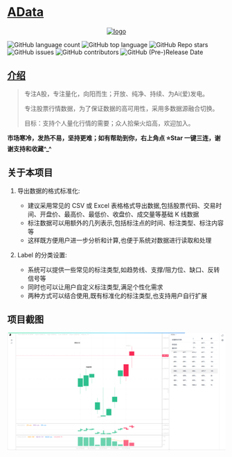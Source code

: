 # [AData](https://adata.30006124.xyz)

<p align="center">
  <a href="https://adata.30006124.xyz/" target="_blank">
    <img width="180" src="./docs/AData200x200.png" alt="logo">
  </a>
</p>

![GitHub language count](https://img.shields.io/github/languages/count/1nchaos/adata)
![GitHub top language](https://img.shields.io/github/languages/top/1nchaos/adata)
![GitHub Repo stars](https://img.shields.io/github/stars/1nchaos/adata)
![GitHub issues](https://img.shields.io/github/issues/1nchaos/adata)
![GitHub contributors](https://img.shields.io/github/contributors/1nchaos/adata)
![GitHub (Pre-)Release Date](https://img.shields.io/github/release-date-pre/1nchaos/adata)

## [介绍](https://adata.30006124.xyz/idea.html)
> 专注A股，专注量化，向阳而生；开放、纯净、持续、为Ai(爱)发电。
>
> 专注股票行情数据，为了保证数据的高可用性，采用多数据源融合切换。
>
> 目标：支持个人量化行情的需要；众人拾柴火焰高，欢迎加入。

**市场寒冷，发热不易，坚持更难；如有帮助到你，右上角点 ⭐Star 一键三连，谢谢支持和收藏^\_^**

## 关于本项目

1. 导出数据的格式标准化:

    - 建议采用常见的 CSV 或 Excel 表格格式导出数据,包括股票代码、交易时间、开盘价、最高价、最低价、收盘价、成交量等基础 K 线数据
    - 标注数据可以用额外的几列表示,包括标注点的时间、标注类型、标注内容等
    - 这样既方便用户进一步分析和计算,也便于系统对数据进行读取和处理

2. Label 的分类设置:
    - 系统可以提供一些常见的标注类型,如趋势线、支撑/阻力位、缺口、反转信号等
    - 同时也可以让用户自定义标注类型,满足个性化需求
    - 两种方式可以结合使用,既有标准化的标注类型,也支持用户自行扩展

## 项目截图

![截图](docs/截图.png)
